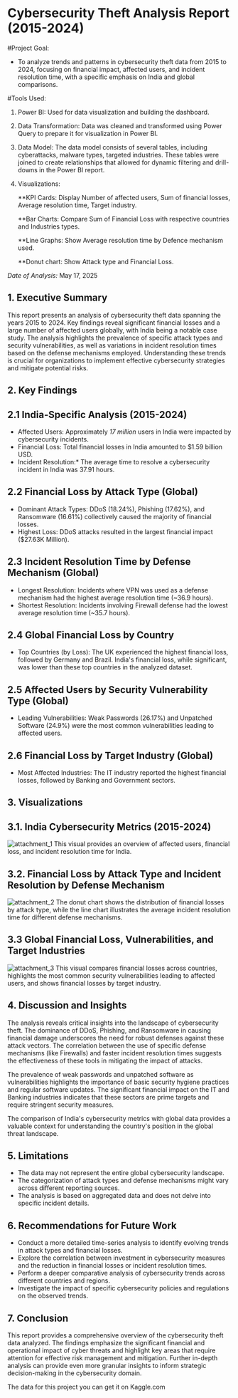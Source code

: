 # Cybersecurity Theft Analysis Report (2015-2024)

#Project Goal:

* To analyze trends and patterns in cybersecurity theft data from 2015 to 2024, focusing on financial impact, affected users, and incident resolution time, with a specific emphasis on India and global comparisons.


#Tools Used:

1. Power BI: Used for data visualization and building the dashboard.
2. Data Transformation: Data was cleaned and transformed using Power Query to prepare it for visualization in Power BI.
3. Data Model:
The data model consists of several tables, including cyberattacks, malware types, targeted industries. These tables were joined to create relationships that allowed for dynamic filtering and drill-downs in the Power BI report.
4. Visualizations:
   
    **KPI Cards: Display Number of affected users, Sum of financial losses, Average resolution time, Target industry.

    **Bar Charts: Compare Sum of Financial Loss with respective countries and Industries types.

    **Line Graphs: Show Average resolution time by Defence mechanism used.

    **Donut chart: Show Attack type and Financial Loss.

*Date of Analysis:* May 17, 2025

## 1. Executive Summary

This report presents an analysis of cybersecurity theft data spanning the years 2015 to 2024. Key findings reveal significant financial losses and a large number of affected users globally, with India being a notable case study. The analysis highlights the prevalence of specific attack types and security vulnerabilities, as well as variations in incident resolution times based on the defense mechanisms employed. Understanding these trends is crucial for organizations to implement effective cybersecurity strategies and mitigate potential risks.

## 2. Key Findings

## 2.1 India-Specific Analysis (2015-2024)

* Affected Users: Approximately *17 million* users in India were impacted by cybersecurity incidents.
* Financial Loss: Total financial losses in India amounted to $1.59 billion USD.
* Incident Resolution:* The average time to resolve a cybersecurity incident in India was 37.91 hours.

## 2.2 Financial Loss by Attack Type (Global)

* Dominant Attack Types: DDoS (18.24%), Phishing (17.62%), and Ransomware (16.61%) collectively caused the majority of financial losses.
* Highest Loss: DDoS attacks resulted in the largest financial impact ($27.63K Million).

## 2.3 Incident Resolution Time by Defense Mechanism (Global)

* Longest Resolution: Incidents where VPN was used as a defense mechanism had the highest average resolution time (~36.9 hours).
* Shortest Resolution: Incidents involving Firewall defense had the lowest average resolution time (~35.7 hours).

## 2.4 Global Financial Loss by Country

* Top Countries (by Loss): The UK experienced the highest financial loss, followed by Germany and Brazil. India's financial loss, while significant, was lower than these top countries in the analyzed dataset.

## 2.5 Affected Users by Security Vulnerability Type (Global)

* Leading Vulnerabilities: Weak Passwords (26.17%) and Unpatched Software (24.9%) were the most common vulnerabilities leading to affected users.

## 2.6 Financial Loss by Target Industry (Global)

* Most Affected Industries: The IT industry reported the highest financial losses, followed by Banking and Government sectors.


## 3. Visualizations

## 3.1. India Cybersecurity Metrics (2015-2024)

![attachment_1]( https://github.com/Nandan332/pictures/blob/main/Screenshot%202025-05-17%20193655.png)
This visual provides an overview of affected users, financial loss, and incident resolution time for India.

## 3.2. Financial Loss by Attack Type and Incident Resolution by Defense Mechanism

![attachment_2]( https://github.com/Nandan332/pictures/blob/main/Screenshot%202025-05-17%20194919.png)
The donut chart shows the distribution of financial losses by attack type, while the line chart illustrates the average incident resolution time for different defense mechanisms.

## 3.3 Global Financial Loss, Vulnerabilities, and Target Industries

![attachment_3](https://github.com/Nandan332/pictures/blob/main/Screenshot%202025-05-17%20194935.png )
This visual compares financial losses across countries, highlights the most common security vulnerabilities leading to affected users, and shows financial losses by target industry.

## 4. Discussion and Insights

The analysis reveals critical insights into the landscape of cybersecurity theft. The dominance of DDoS, Phishing, and Ransomware in causing financial damage underscores the need for robust defenses against these attack vectors. The correlation between the use of specific defense mechanisms (like Firewalls) and faster incident resolution times suggests the effectiveness of these tools in mitigating the impact of attacks.

The prevalence of weak passwords and unpatched software as vulnerabilities highlights the importance of basic security hygiene practices and regular software updates. The significant financial impact on the IT and Banking industries indicates that these sectors are prime targets and require stringent security measures.

The comparison of India's cybersecurity metrics with global data provides a valuable context for understanding the country's position in the global threat landscape.

## 5. Limitations

* The data may not represent the entire global cybersecurity landscape.
* The categorization of attack types and defense mechanisms might vary across different reporting sources.
* The analysis is based on aggregated data and does not delve into specific incident details.

## 6. Recommendations for Future Work

* Conduct a more detailed time-series analysis to identify evolving trends in attack types and financial losses.
* Explore the correlation between investment in cybersecurity measures and the reduction in financial losses or incident resolution times.
* Perform a deeper comparative analysis of cybersecurity trends across different countries and regions.
* Investigate the impact of specific cybersecurity policies and regulations on the observed trends.

## 7. Conclusion

This report provides a comprehensive overview of the cybersecurity theft data analyzed. The findings emphasize the significant financial and operational impact of cyber threats and highlight key areas that require attention for effective risk management and mitigation. Further in-depth analysis can provide even more granular insights to inform strategic decision-making in the cybersecurity domain.

The data for this project you can get it on Kaggle.com
